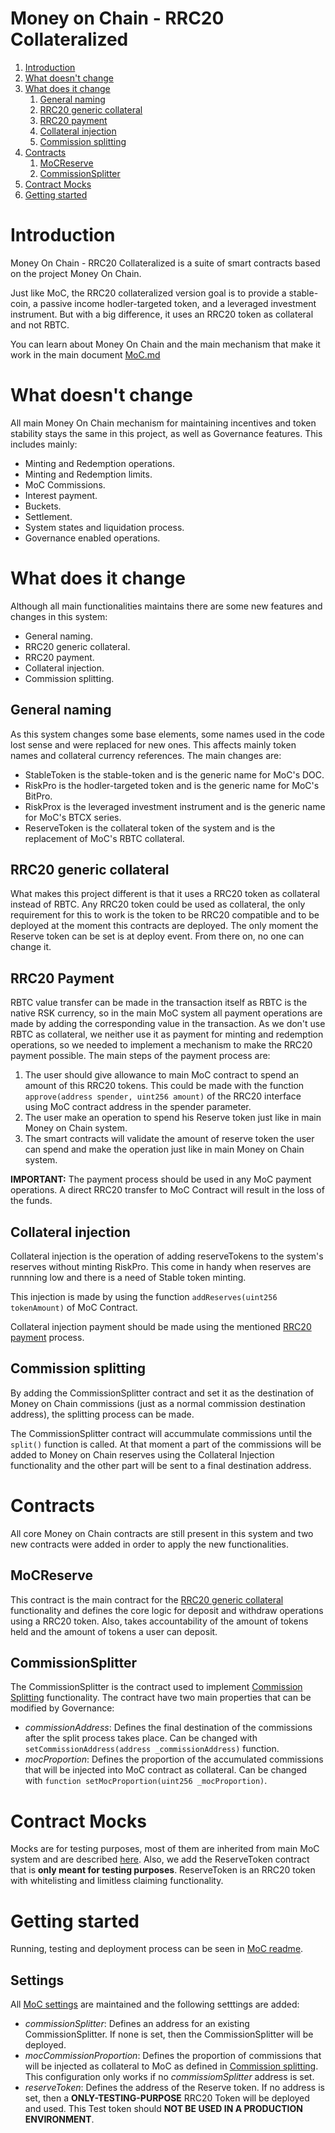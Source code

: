 # Money on Chain - RRC20 Collateralized

1. [Introduction](#introduction)
1. [What doesn't change](#what-doesnt-change)
1. [What does it change](#what-does-it-change)
   1. [General naming](#general-naming)
   1. [RRC20 generic collateral](#rrc20-generic-collateral)
   1. [RRC20 payment](#rrc20-payment)
   1. [Collateral injection](#collateral-injection)
   1. [Commission splitting](#commission-splitting)
1. [Contracts](#contracts)
   1. [MoCReserve](#mocReserve)
   1. [CommissionSplitter](#commissionSplitter)
1. [Contract Mocks](#contract-mocks)
1. [Getting started](#getting-started)

# Introduction

Money On Chain - RRC20 Collateralized is a suite of smart contracts based on the project Money On Chain.

Just like MoC, the RRC20 collateralized version goal is to provide a stable-coin, a passive income hodler-targeted token, and a leveraged investment instrument. But with a big difference, it uses an RRC20 token as collateral and not RBTC.

You can learn about Money On Chain and the main mechanism that make it work in the main document [MoC.md](MoC.md)

# What doesn't change

All main Money On Chain mechanism for maintaining incentives and token stability stays the same in this project, as well as Governance features. This includes mainly:

- Minting and Redemption operations.
- Minting and Redemption limits.
- MoC Commissions.
- Interest payment.
- Buckets.
- Settlement.
- System states and liquidation process.
- Governance enabled operations.

# What does it change

Although all main functionalities maintains there are some new features and changes in this system:

- General naming.
- RRC20 generic collateral.
- RRC20 payment.
- Collateral injection.
- Commission splitting.

## General naming

As this system changes some base elements, some names used in the code lost sense and were replaced for new ones. This affects mainly token names and collateral currency references. The main changes are:

- StableToken is the stable-token and is the generic name for MoC's DOC.
- RiskPro is the hodler-targeted token and is the generic name for MoC's BitPro.
- RiskProx is the leveraged investment instrument and is the generic name for MoC's BTCX series.
- ReserveToken is the collateral token of the system and is the replacement of MoC's RBTC collateral.

## RRC20 generic collateral

What makes this project different is that it uses a RRC20 token as collateral instead of RBTC.
Any RRC20 token could be used as collateral, the only requirement for this to work is the token to be RRC20 compatible and to be deployed at the moment this contracts are deployed.
The only moment the Reserve token can be set is at deploy event. From there on, no one can change it.

## RRC20 Payment

RBTC value transfer can be made in the transaction itself as RBTC is the native RSK currency, so in the main MoC system all payment operations are made by adding the corresponding value in the transaction.
As we don't use RBTC as collateral, we neither use it as payment for minting and redemption operations, so we needed to implement a mechanism to make the RRC20 payment possible.
The main steps of the payment process are:

1. The user should give allowance to main MoC contract to spend an amount of this RRC20 tokens. This could be made with the function `approve(address spender, uint256 amount)` of the RRC20 interface using MoC contract address in the spender parameter.
2. The user make an operation to spend his Reserve token just like in main Money on Chain system.
3. The smart contracts will validate the amount of reserve token the user can spend and make the operation just like in main Money on Chain system.

**IMPORTANT:** The payment process should be used in any MoC payment operations. A direct RRC20 transfer to MoC Contract will result in the loss of the funds.

## Collateral injection

Collateral injection is the operation of adding reserveTokens to the system's reserves without minting RiskPro. This come in handy when reserves are runnning low and there is a need of Stable token minting.

This injection is made by using the function `addReserves(uint256 tokenAmount)` of MoC Contract.

Collateral injection payment should be made using the mentioned [RRC20 payment](#rrc20-payment) process.

## Commission splitting

By adding the CommissionSplitter contract and set it as the destination of Money on Chain commissions (just as a normal commission destination address), the splitting process can be made.

The CommissionSplitter contract will accummulate commissions until the `split()` function is called. At that moment a part of the commissions will be added to Money on Chain reserves using the Collateral Injection functionality and the other part will be sent to a final destination address.

# Contracts

All core Money on Chain contracts are still present in this system and two new contracts were added in order to apply the new functionalities.

## MoCReserve

This contract is the main contract for the [RRC20 generic collateral](#rrc20-generic-collateral) functionality and defines the core logic for deposit and withdraw operations using a RRC20 token. Also, takes accountability of the amount of tokens held and the amount of tokens a user can deposit.

## CommissionSplitter

The CommissionSplitter is the contract used to implement [Commission Splitting](#commission-splitting) functionality.
The contract have two main properties that can be modified by Governance:

- _commissionAddress_: Defines the final destination of the commissions after the split process takes place. Can be changed with `setCommissionAddress(address _commissionAddress)` function.
- _mocProportion_: Defines the proportion of the accumulated commissions that will be injected into MoC contract as collateral. Can be changed with `function setMocProportion(uint256 _mocProportion)`.

# Contract Mocks

Mocks are for testing purposes, most of them are inherited from main MoC system and are described [here](MoC.md#Contract-mocks). Also, we add the ReserveToken contract that is **only meant for testing purposes**. ReserveToken is an RRC20 token with whitelisting and limitless claiming functionality.

# Getting started

Running, testing and deployment process can be seen in [MoC readme](MoC.md#getting-started).

## Settings

All [MoC settings](MoC.md#settings) are maintained and the following setttings are added:

- _commissionSplitter_: Defines an address for an existing CommissionSplitter. If none is set, then the CommissionSplitter will be deployed.
- _mocCommissionProportion_: Defines the proportion of commissions that will be injected as collateral to MoC as defined in [Commission splitting](#commission-splitting). This configuration only works if no _commissiomSplitter_ address is set.
- _reserveToken_: Defines the address of the Reserve token. If no address is set, then a **ONLY-TESTING-PURPOSE** RRC20 Token will be deployed and used. This Test token should **NOT BE USED IN A PRODUCTION ENVIRONMENT**.
